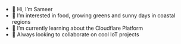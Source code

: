 - 👋 Hi, I’m Sameer
- 👀 I’m interested in food, growing greens and sunny days in coastal regions
- 🌱 I’m currently learning about the Cloudflare Platform
- 💞️ Always looking to collaborate on cool IoT projects

<!---
zigiprimo/zigiprimo is a ✨ special ✨ repository because its `README.md` (this file) appears on your GitHub profile.
You can click the Preview link to take a look at your changes.
--->
